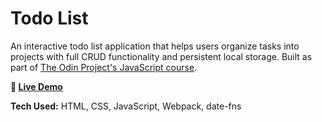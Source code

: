 # Todo List

An interactive todo list application that helps users organize tasks into projects with full CRUD functionality and persistent local storage. Built as part of [The Odin Project's JavaScript course](https://www.theodinproject.com/lessons/node-path-javascript-todo-list).

**🔗 [Live Demo](https://jetfuzz.github.io/todo-list/)**

**Tech Used:** HTML, CSS, JavaScript, Webpack, date-fns